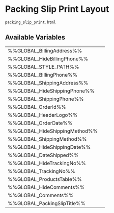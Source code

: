 # <span class="jumptarget"> Packing Slip Print Layout </span>

`packing_slip_print.html`

## <span class="jumptarget"> Available Variables </span>
|||
|---|---|
| %%GLOBAL_BillingAddress%% |
| %%GLOBAL_HideBillingPhone%% |
| %%GLOBAL_STYLE_PATH%% |
| %%GLOBAL_BillingPhone%% |
| %%GLOBAL_ShippingAddress%% |
| %%GLOBAL_HideShippingPhone%% |
| %%GLOBAL_ShippingPhone%% |
| %%GLOBAL_OrderId%% |
| %%GLOBAL_HeaderLogo%% |
| %%GLOBAL_OrderDate%% |
| %%GLOBAL_HideShippingMethod%% |
| %%GLOBAL_ShippingMethod%% |
| %%GLOBAL_HideShippingDate%% |
| %%GLOBAL_DateShipped%% |
| %%GLOBAL_HideTrackingNo%% |
| %%GLOBAL_TrackingNo%% |
| %%GLOBAL_ProductsTable%% |
| %%GLOBAL_HideComments%% |
| %%GLOBAL_Comments%% |
| %%GLOBAL_PackingSlipTitle%% |
